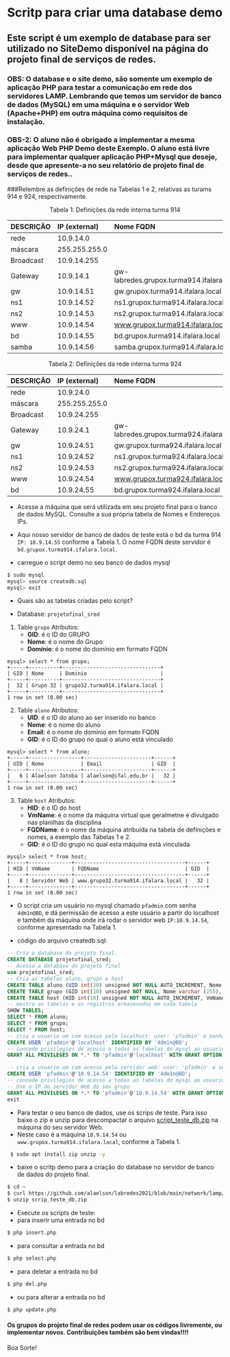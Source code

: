 # Scritp para criar uma database demo 
## Este script é um exemplo de database para ser utilizado no SiteDemo disponível na página do projeto final de serviços de redes.
### OBS: O database e o site demo, são somente um exemplo de aplicação PHP para testar a comunicação em rede dos servidores LAMP. Lembrando que temos um servidor de banco de dados (MySQL) em uma máquina e o servidor Web (Apache+PHP) em outra máquina como requisitos de instalação.
### OBS-2: O aluno não é obrigado a implementar a mesma aplicação Web PHP Demo deste Exemplo. O aluno está livre para implementar qualquer aplicação PHP+Mysql que deseje, desde que apresente-a no seu relatório de projeto final de serviços de redes..


###Relembre as definições de rede na Tabelas 1 e 2, relativas as turams 914 e 924, respectivamente.

<p><center> Tabela 1: Definições da rede interna turma 914</center></p>

| DESCRIÇÃO   | IP (external) | Nome FQDN                                 |
|:------------|:------------- |:------------------------------------------|
| rede        | 10.9.14.0     |                                           |
| máscara     | 255.255.255.0 |                                           |
| Broadcast   | 10.9.14.255   |                                           |
| Gateway     | 10.9.14.1     | gw-labredes.grupox.turma914.ifalara.local |
| gw          | 10.9.14.51    | gw.grupox.turma914.ifalara.local          |
| ns1         | 10.9.14.52    | ns1.grupox.turma914.ifalara.local         |
| ns2         | 10.9.14.53    | ns2.grupox.turma914.ifalara.local         |
| www         | 10.9.14.54    | www.grupox.turma914.ifalara.local         |
| bd          | 10.9.14.55    | bd.grupox.turma914.ifalara.local          |
| samba       | 10.9.14.56    | samba.grupox.turma914.ifalara.local       |

<p><center> Tabela 2: Definições da rede interna turma 924</center></p>

| DESCRIÇÃO   | IP (external) | Nome FQDN                                 |
|:------------|:------------- |:------------------------------------------|
| rede        | 10.9.24.0     |                                           |
| máscara     | 255.255.255.0 |                                           |
| Broadcast   | 10.9.24.255   |                                           |
| Gateway     | 10.9.24.1     | gw-labredes.grupox.turma924.ifalara.local |
| gw          | 10.9.24.51    | gw.grupox.turma924.ifalara.local          |
| ns1         | 10.9.24.52    | ns1.grupox.turma924.ifalara.local         |
| ns2         | 10.9.24.53    | ns2.grupox.turma924.ifalara.local         |
| www         | 10.9.24.54    | www.grupox.turma924.ifalara.local         |
| bd          | 10.9.24.55    | bd.grupox.turma924.ifalara.local          |

* Acesse a máquina que será utilizada em seu projeto final para o banco de dados MySQL. Consulte a sua própria tabela de Nomes e Endereços IPs.
* Aqui nosso servidor de banco de dados de teste está o bd da turma 914 ``IP: 10.9.14.55`` conforme a Tabela 1. O nome FQDN deste servidor é ``bd.grupox.turma914.ifalara.local``.

* carregue o script demo no seu banco de dados mysql
```bash
$ sudo mysql
mysql> source createdb.sql
mysql> exit
```
* Quais são as tabelas criadas pelo script?

* Database: ``projetofinal_sred``

1. Table ``grupo``
   Atributos:
      * **GID**: é o ID do GRUPO
      * **Nome**: é o nome do Grupo
      * **Domínio**: é o nome do domínio em formato FQDN
```
mysql> select * from grupo;
+-----+----------+--------------------------------+
| GID | Nome     | Dominio                        |
+-----+----------+--------------------------------+
|  32 | Grupo 32 | grupo32.turma914.ifalara.local |
+-----+----------+--------------------------------+
1 row in set (0.00 sec)

```
2. Table ``aluno``
   Atributos:
      * **UID**: é o ID do aluno ao ser inserido no banco
      * **Nome**: é o nome do aluno
      * **Email**: é o nome do domínio em formato FQDN
      * **GID**: é o ID do grupo no qual o aluno está vinculado
```
mysql> select * from aluno;
+-----+-----------------+----------------------+------+
| UID | Nome            | Email                | GID  |
+-----+-----------------+----------------------+------+
|   6 | Alaelson Jatoba | alaelson@ifal.edu.br |   32 |
+-----+-----------------+----------------------+------+
1 row in set (0.00 sec)

```
3. Table ``host``
   Atributos:
      * **HID**: é o ID do host
      * **VmName**: é o nome da máquina virtual que geralmetne é divulgado nas planilhas da disciplina
      * **FQDName**: é o nome da máquina atribuída na tabela de definições e nomes, a exemplo das Tabelas 1 e 2.
      * **GID**: é o ID do grupo no qual esta máquina está vinculada
```
mysql> select * from host;
+-----+--------------+------------------------------------+------+
| HID | VmName       | FQDName                            | GID  |
+-----+--------------+------------------------------------+------+
|   8 | Servidor Web | www.grupo32.turma914.ifalara.local |   32 |
+-----+--------------+------------------------------------+------+
1 row in set (0.00 sec)

```

* O script cria um usuário no mysql chamado ``pfadmin`` com senha ``4dm1n@BD``, e dá permissão de acesso a este usuário a partir do localhost e também da máquina onde irá rodar o servidor web ``IP:10.9.14.54``, conforme apresentado na Tabela 1. 

* código do arquivo createdb.sql:

```sql
-- Cria o database do projeto final.
CREATE DATABASE projetofinal_sred;
-- Acessa a database do projeto final
use projetofinal_sred;
-- Cria as tabelas aluno, grupo e host
CREATE TABLE aluno (UID int(10) unsigned NOT NULL AUTO_INCREMENT, Nome varchar (255), Email varchar (255), GID int,PRIMARY KEY (`UID`)) ENGINE=InnoDB DEFAULT CHARSET=utf8;
CREATE TABLE grupo (GID int(10) unsigned NOT NULL, Nome varchar (255), Dominio varchar (255), PRIMARY KEY (`GID`)) ENGINE=InnoDB DEFAULT CHARSET=utf8;
CREATE TABLE host (HID int(10) unsigned NOT NULL AUTO_INCREMENT, VmName varchar (255), FQDName varchar (255), GID int, PRIMARY KEY (`HID`)) ENGINE=InnoDB DEFAULT CHARSET=utf8;
-- mostra as tabelas e os registros armazenados em cada tabela
SHOW TABLES;
SELECT * FROM aluno;
SELECT * FROM grupo;
SELECT * FROM host;
-- cria o usuario um com acesso pelo localhost: user: 'pfadmin' e senha '4dm1n@BD'
CREATE USER 'pfadmin'@'localhost' IDENTIFIED BY '4dm1n@BD';
-- concede privilegios de acesso a todas as tabelas do mysql ao usuario 'pfadmin'
GRANT ALL PRIVILEGES ON *.* TO 'pfadmin'@'localhost' WITH GRANT OPTION;

-- cria o usuario um com acesso pelo servidor web: user: 'pfadmin' e senha '4dm1n@BD'. Então coloque o IP do servidor web
CREATE USER 'pfadmin'@'10.9.14.54' IDENTIFIED BY '4dm1n@BD';
-- concede privilegios de acesso a todas as tabelas do mysql ao usuario 'pfadmin' logando remotamente pelo ip 10.9.14.54.
-- Use o IP do servidor Web do seu grupo
GRANT ALL PRIVILEGES ON *.* TO 'pfadmin'@'10.9.14.54' WITH GRANT OPTION;
exit
```

* Para testar o seu banco de dados, use os scrips de teste. Para isso baixe o zip e unzip para descompactar o arquivo [script_teste_db.zip]( https://github.com/alaelson/labredes2021/blob/main/network/lamp/testedb/script_teste_db.zip) na máquina do seu servidor Web.
* Neste caso é a máquina ``10.9.14.54`` ou ``www.grupox.turma914.ifalara.local``, conforme a Tabela 1.

```bash
 $ sudo apt install zip unzip -y
```
* baixe o scritp demo para a criação do database no servidor de banco de dados do projeto final.
```bash
$ cd ~
$ curl https://github.com/alaelson/labredes2021/blob/main/network/lamp/testedb/script_teste_db.zip
$ unzip scrip_teste_db.zip
```

* Execute os scripts de teste:
* para inserir uma entrada no bd
```bash
$ php insert.php
```
* para consultar a entrada no bd
```bash
$ php select.php
```
* para deletar a entrada no bd
```bash
$ php del.php
```
* ou para alterar a entrada no bd
```bash
$ php update.php
```


#### Os grupos do projeto final de redes podem usar os códigos livremente, ou implementar novos. Contribuições também são bem vindas!!!!

Boa Sorte!


